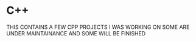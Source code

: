 # C++

THIS CONTAINS A FEW CPP PROJECTS I WAS WORKING ON
SOME ARE UNDER MAINTAINANCE AND SOME WILL BE FINISHED
